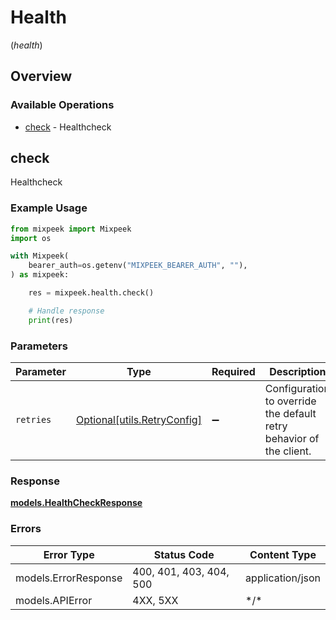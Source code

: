 # Health
(*health*)

## Overview

### Available Operations

* [check](#check) - Healthcheck

## check

Healthcheck

### Example Usage

```python
from mixpeek import Mixpeek
import os

with Mixpeek(
    bearer_auth=os.getenv("MIXPEEK_BEARER_AUTH", ""),
) as mixpeek:

    res = mixpeek.health.check()

    # Handle response
    print(res)

```

### Parameters

| Parameter                                                           | Type                                                                | Required                                                            | Description                                                         |
| ------------------------------------------------------------------- | ------------------------------------------------------------------- | ------------------------------------------------------------------- | ------------------------------------------------------------------- |
| `retries`                                                           | [Optional[utils.RetryConfig]](../../models/utils/retryconfig.md)    | :heavy_minus_sign:                                                  | Configuration to override the default retry behavior of the client. |

### Response

**[models.HealthCheckResponse](../../models/healthcheckresponse.md)**

### Errors

| Error Type              | Status Code             | Content Type            |
| ----------------------- | ----------------------- | ----------------------- |
| models.ErrorResponse    | 400, 401, 403, 404, 500 | application/json        |
| models.APIError         | 4XX, 5XX                | \*/\*                   |